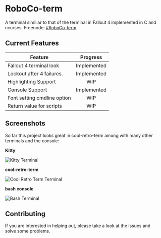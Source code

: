 # RoboCo-term
A terminal similiar to that of the terminal in Fallout 4 implemented in C and ncurses. Freenode: [#RoboCo-term](http://webchat.freenode.net?channels=%23roboco-term&uio=MTY9dHJ1ZSY5PXRydWUmMTE9MTEza9)


## Current Features
| Feature                     | Progress      |
|-----------------------------|:-------------:|
| Fallout 4 terminal look     | Implemented   |
| Lockout after 4 failures.   | Implemented   |
| Highlighting Support        | WIP           |
| Console Support             | Implemented   |
| Font setting cmdline option | WIP           |
| Return value for scripts    | WIP           |


## Screenshots
So far this project looks great in cool-retro-term among with many other terminals and the console:


**Kitty**

![Kitty Terminal](https://github.com/Rootyjr/RoboCo-term/blob/master/images/roboco-kitty.png "Kitty")


**cool-retro-term**

![Cool Retro Term Terminal](https://github.com/Rootyjr/RoboCo-term/blob/master/images/roboco-crt.png "Cool Retro Term")


**bash console**

![Bash Terminal](https://github.com/Rootyjr/RoboCo-term/blob/master/images/roboco-console.png "Console")


## Contributing
If you are interested in helping out, please take a look at the issues and solve some problems.
